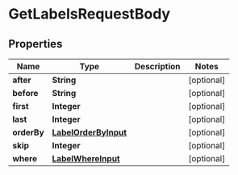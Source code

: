 

# GetLabelsRequestBody


## Properties

Name | Type | Description | Notes
------------ | ------------- | ------------- | -------------
**after** | **String** |  |  [optional]
**before** | **String** |  |  [optional]
**first** | **Integer** |  |  [optional]
**last** | **Integer** |  |  [optional]
**orderBy** | [**LabelOrderByInput**](LabelOrderByInput.md) |  |  [optional]
**skip** | **Integer** |  |  [optional]
**where** | [**LabelWhereInput**](LabelWhereInput.md) |  |  [optional]



